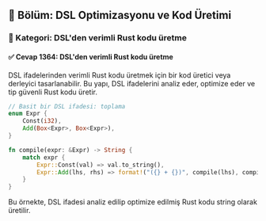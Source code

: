 ## 📘 Bölüm: DSL Optimizasyonu ve Kod Üretimi  
### 🔹 Kategori: DSL'den verimli Rust kodu üretme  
#### ✅ Cevap 1364: DSL'den verimli Rust kodu üretme

DSL ifadelerinden verimli Rust kodu üretmek için bir kod üretici veya derleyici tasarlanabilir. Bu yapı, DSL ifadelerini analiz eder, optimize eder ve tip güvenli Rust kodu üretir.

```rust
// Basit bir DSL ifadesi: toplama
enum Expr {
    Const(i32),
    Add(Box<Expr>, Box<Expr>),
}

fn compile(expr: &Expr) -> String {
    match expr {
        Expr::Const(val) => val.to_string(),
        Expr::Add(lhs, rhs) => format!("({} + {})", compile(lhs), compile(rhs)),
    }
}
```
Bu örnekte, DSL ifadesi analiz edilip optimize edilmiş Rust kodu string olarak üretilir.
